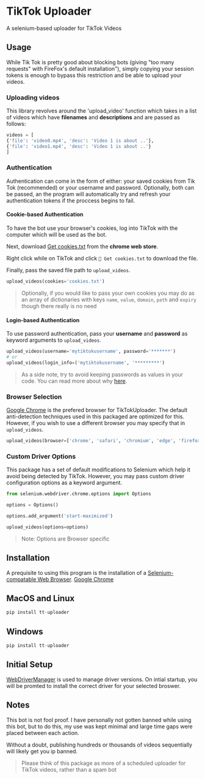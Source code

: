 # TikTok Uploader
A selenium-based uploader for TikTok Videos

## Usage

While Tik Tok is pretty good about blocking bots (giving "too many requests" with FireFox's default installation"), simply copying your session tokens is enough to bypass this restriction and be able to upload your videos.

### Uploading videos

This library revolves around the 'upload_video' function which takes in a list of videos which have **filenames** and **descriptions** and are passed as follows:

```python
videos = [
{'file': 'video0.mp4', 'desc': 'Video 1 is about ..'},
{'file': 'video1.mp4', 'desc': 'Video 1 is about ..'}
]

```

### Authentication
Authentication can come in the form of either: your saved cookies from Tik Tok (recommended) or your username and password. Optionally, both can be passed, an the program will automatically try and refresh your authentication tokens if the proccess begins to fail.

#### Cookie-based Authentication
To have the bot use your browser's cookies, log into TikTok with the computer which will be used as the bot.

Next, download [Get cookies.txt](https://chrome.google.com/webstore/detail/get-cookiestxt/bgaddhkoddajcdgocldbbfleckgcbcid?hl=en) from the **chrome web store**.

Right click while on TikTok and click `🍪 Get cookies.txt` to download the file.

Finally, pass the saved file path to `upload_videos`.

```python
upload_videos(cookies='cookies.txt')
```

> Optionally, if you would like to pass your own cookies you may do as an array of dictionaries with keys `name`, `value`, `domain`, `path` and `expiry` though there really is no need

#### Login-based Authentication
To use password authentication, pass your **username** and **password** as keyword arguments to `upload_videos`.

```python
upload_videos(username='mytiktokusername', password='*******')
# or
upload_videos(login_info=('mytiktokusername', '*********')
```

> As a side note, try to avoid keeping passwords as values in your code. You can read more about why [here](https://medium.com/twodigits/keep-passwords-out-of-source-code-why-and-how-e84f9004815a).

### Browser Selection

[Google Chrome](https://www.google.com/chrome) is the prefered browser for TikTokUploader. The default anti-detection techniques used in this packaged are optimized for this. However, if you wish to use a different browser you may specify that in `upload_videos`.

```python
upload_videos(browser=['chrome', 'safari', 'chromium', 'edge', 'firefox'].choice()) # randomly picks a web browser (not recommended)
```

### Custom Driver Options

This package has a set of default modifications to Selenium which help it avoid being detected by TikTok. However, you may pass custom driver configuration options as a keyword argument. 

```python
from selenium.webdriver.chrome.options import Options

options = Options()

options.add_argument('start-maximized')

upload_videos(options=options)
```

> Note: Options are Browser specific  

## Installation

A prequisite to using this program is the installation of a [Selenium-compatable Web Browser](https://www.selenium.dev/documentation/webdriver/getting_started/install_drivers/). [Google Chrome](https://www.google.com/chromei/) 

## MacOS and Linux

```python
pip install tt-uploader
```

## Windows

```python
pip install tt-uploader
```

## Initial Setup

[WebDriverManager](https://bonigarcia.dev/webdrivermanager/) is used to manage driver versions. On intial startup, you will be promted to install the correct driver for your selected broswer.

## Notes

This bot is not fool proof. I have personally not gotten banned while using this bot, but to do this, my use was kept minimal and large time gaps were placed between each action. 

Without a doubt, publishing hundreds or thousands of videos sequentially will likely get you ip banned.

> Please think of this package as more of a scheduled uploader for TikTok videos, rather than a spam bot
